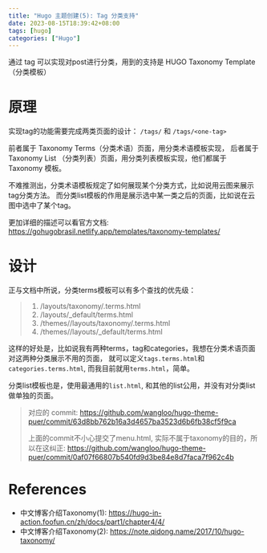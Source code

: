 ```yaml
---
title: "Hugo 主题创建(5): Tag 分类支持"
date: 2023-08-15T18:39:42+08:00
tags: [hugo]
categories: ["Hugo"]
---
```


通过 tag 可以实现对post进行分类，用到的支持是 HUGO Taxonomy Template（分类模板）

# 原理

实现tag的功能需要完成两类页面的设计： `/tags/` 和 `/tags/<one-tag>`

前者属于 Taxonomy Terms（分类术语）页面，用分类术语模板实现，
后者属于 Taxonomy List （分类列表）页面，用分类列表模板实现，他们都属于 Taxonomy 模板。

不难推测出，分类术语模板规定了如何展现某个分类方式，比如说用云图来展示tag分类方法。
而分类list模板的作用是展示选中某一类之后的页面，比如说在云图中选中了某个tag。

更加详细的描述可以看官方文档: https://gohugobrasil.netlify.app/templates/taxonomy-templates/

# 设计

正与文档中所说，分类terms模板可以有多个查找的优先级：
>1. /layouts/taxonomy/<SINGULAR>.terms.html
>1. /layouts/_default/terms.html
>1. /themes/<THEME>/layouts/taxonomy/<SINGULAR>.terms.html
>1. /themes/<THEME>/layouts/_default/terms.html

这样的好处是，比如说我有两种terms，tag和categories，我想在分类术语页面对这两种分类展示不用的页面，
就可以定义`tags.terms.html`和`categories.terms.html`, 而我目前就用`terms.html`，简单。

分类list模板也是，使用最通用的`list.html`, 和其他的list公用，并没有对分类list做单独的页面。

> 对应的 commit: https://github.com/wangloo/hugo-theme-puer/commit/63d8bb762b16a3d4657ba3523d6b6fb38cf5f9ca
>
> 上面的commit不小心提交了menu.html, 实际不属于taxonomy的目的，所以在这纠正: https://github.com/wangloo/hugo-theme-puer/commit/0af07f66807b540fd9d3be84e8d7faca7f962c4b


# References

- 中文博客介绍Taxonomy(1): https://hugo-in-action.foofun.cn/zh/docs/part1/chapter4/4/
- 中文博客介绍Taxonomy(2): https://note.qidong.name/2017/10/hugo-taxonomy/